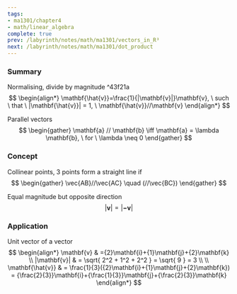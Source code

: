 ```yaml
---
tags:
- ma1301/chapter4
- math/linear_algebra
complete: true
prev: /labyrinth/notes/math/ma1301/vectors_in_R³
next: /labyrinth/notes/math/ma1301/dot_product
---
```

   
### Summary
Normalising, divide by magnitude ^43f21a
$$
\begin{align*}
\mathbf{\hat{v}}=\frac{1}{|\mathbf{v}|}\mathbf{v}, \ such \ that \ |\mathbf{\hat{v}}| = 1, \ \mathbf{\hat{v}}//\mathbf{v}
\end{align*}
$$

Parallel vectors
$$
\begin{gather}
\mathbf{a} // \mathbf{b} \iff \mathbf{a} = \lambda \mathbf{b}, \ for \ \lambda \neq 0
\end{gather}
$$
### Concept
Collinear points, 3 points form a straight line if
$$
\begin{gather}
\vec{AB}//\vec{AC} \quad (//\vec{BC})
\end{gather}
$$

Equal magnitude but opposite direction
$$
|\mathbf{v}| = |\mathbf{-v}|
$$
### Application
Unit vector of a vector
$$
\begin{align*}
\mathbf{v} & ={2}\mathbf{i}+{1}\mathbf{j}+{2}\mathbf{k} \\
|\mathbf{v}| & = \sqrt{ 2^2 + 1^2 + 2^2 } =  \sqrt{ 9 } = 3 \\
\\
\mathbf{\hat{v}} & = \frac{1}{3}({2}\mathbf{i}+{1}\mathbf{j}+{2}\mathbf{k}) = {\frac{2}{3}}\mathbf{i}+{\frac{1}{3}}\mathbf{j}+{\frac{2}{3}}\mathbf{k}
\end{align*}
$$